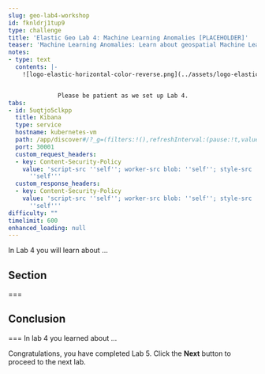 ```yaml
---
slug: geo-lab4-workshop
id: fknldrj1tup9
type: challenge
title: 'Elastic Geo Lab 4: Machine Learning Anomalies [PLACEHOLDER]'
teaser: 'Machine Learning Anomalies: Learn about geospatial Machine Learning anomalies.'
notes:
- type: text
  contents: |-
    ![logo-elastic-horizontal-color-reverse.png](../assets/logo-elastic-horizontal-color-reverse.png)


              Please be patient as we set up Lab 4.
tabs:
- id: 5uqtjo5clkpp
  title: Kibana
  type: service
  hostname: kubernetes-vm
  path: /app/discover#/?_g=(filters:!(),refreshInterval:(pause:!t,value:60000),time:(from:now-48h,to:now))&_a=(columns:!(),dataSource:(dataViewId:trimet-geo-workshop-data,type:dataView),filters:!(),interval:auto,query:(language:kuery,query:''),sort:!(!('@timestamp',desc)))
  port: 30001
  custom_request_headers:
  - key: Content-Security-Policy
    value: 'script-src ''self''; worker-src blob: ''self''; style-src ''unsafe-inline''
      ''self'''
  custom_response_headers:
  - key: Content-Security-Policy
    value: 'script-src ''self''; worker-src blob: ''self''; style-src ''unsafe-inline''
      ''self'''
difficulty: ""
timelimit: 600
enhanced_loading: null
---
```

In Lab 4 you will learn about ...

## Section
===

## Conclusion
===
In lab 4 you learned about ...

Congratulations, you have completed Lab 5. Click the **Next** button to proceed to the next lab.

